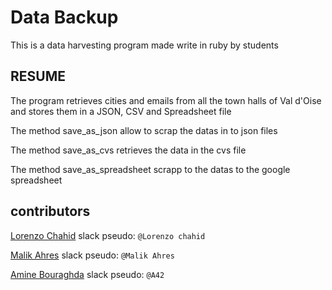 # Data Backup
This is a data harvesting program made write in ruby by students


## RESUME

The program retrieves cities and emails from all the town halls of Val d'Oise and stores them in a JSON, CSV and Spreadsheet file

The method save_as_json allow to scrap the datas in to json files 

The method save_as_cvs retrieves the data in the cvs file

The method save_as_spreadsheet scrapp to the datas to the google spreadsheet

## contributors
[Lorenzo Chahid](https://github.com/modeuil) slack pseudo: `@Lorenzo chahid`

[Malik Ahres](https://github.com/Malik42) slack pseudo: `@Malik Ahres`

[Amine Bouraghda](https://github.com/Amine42) slack pseudo: `@A42`
